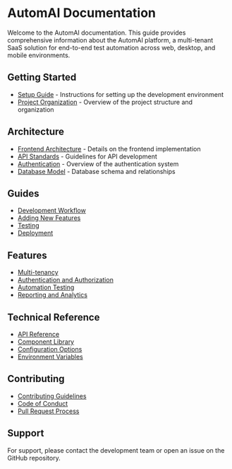 # AutomAI Documentation

Welcome to the AutomAI documentation. This guide provides comprehensive information about the AutomAI platform, a multi-tenant SaaS solution for end-to-end test automation across web, desktop, and mobile environments.

## Getting Started

- [Setup Guide](setup.md) - Instructions for setting up the development environment
- [Project Organization](project-organization.md) - Overview of the project structure and organization

## Architecture

- [Frontend Architecture](frontend-architecture.md) - Details on the frontend implementation
- [API Standards](api-standards.md) - Guidelines for API development
- [Authentication](authentication.md) - Overview of the authentication system
- [Database Model](database-model.md) - Database schema and relationships

## Guides

- [Development Workflow](guides/development-workflow.md)
- [Adding New Features](guides/adding-features.md)
- [Testing](guides/testing.md)
- [Deployment](guides/deployment.md)

## Features

- [Multi-tenancy](features/multi-tenancy.md)
- [Authentication and Authorization](features/authentication.md)
- [Automation Testing](features/automation-testing.md)
- [Reporting and Analytics](features/reporting.md)

## Technical Reference

- [API Reference](reference/api.md)
- [Component Library](reference/components.md)
- [Configuration Options](reference/configuration.md)
- [Environment Variables](reference/environment-variables.md)

## Contributing

- [Contributing Guidelines](contributing/guidelines.md)
- [Code of Conduct](contributing/code-of-conduct.md)
- [Pull Request Process](contributing/pull-requests.md)

## Support

For support, please contact the development team or open an issue on the GitHub repository.
